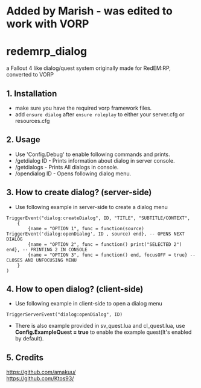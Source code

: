 # Added by Marish - was edited to work with VORP

# redemrp_dialog
 a Fallout 4 like dialog/quest system originally made for RedEM:RP, converted to VORP

## 1. Installation
- make sure you have the required vorp framework files.
- add ```ensure dialog``` after ```ensure roleplay``` to either your server.cfg or resources.cfg

## 2. Usage
- Use 'Config.Debug' to enable following commands and prints.
- /getdialog ID - Prints information about dialog in server console.
- /getdialogs - Prints All dialogs in console.
- /opendialog ID - Opens following dialog menu.

## 3. How to create dialog? (server-side)
- Use following example in server-side to create a dialog menu

```
TriggerEvent("dialog:createDialog", ID, "TITLE", "SUBTITLE/CONTEXT",
    {
        {name = "OPTION 1", func = function(source) TriggerEvent('dialog:openDialog', ID , source) end}, -- OPENS NEXT DIALOG
        {name = "OPTION 2", func = function() print("SELECTED 2") end}, -- PRINTING 2 IN CONSOLE
        {name = "OPTION 3", func = function() end, focusOFF = true} -- CLOSES AND UNFOCUSING MENU
    }
)
```

## 4. How to open dialog? (client-side)
- Use following example in client-side to open a dialog menu

```
TriggerServerEvent("dialog:openDialog", ID)
```

- There is also example provided in sv_quest.lua and cl_quest.lua, use **Config.ExampleQuest = true** to enable the example quest(It's enabled by default).

## 5. Credits
https://github.com/amakuu/ <br/>
https://github.com/Ktos93/
